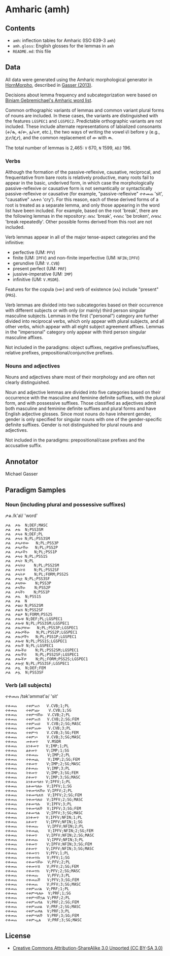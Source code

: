 # Amharic (amh)

## Contents

- `amh`: inflection tables for Amharic (ISO 639-3 `amh`)
- `amh.gloss`: English glosses for the lemmas in `amh`
- `README.md`: this file

## Data
All data were generated using the Amharic morphological generator in 
[HornMorpho](https://github.com/hltdi/HornMorpho), described in [Gasser (2013)](https://www.researchgate.net/publication/228910448_HornMorpho_a_system_for_morphological_processing_of_Amharic_Oromo_and_Tigrinya).

Decisions about lemma frequency and subcategorization were based on [Biniam Gebremichael's Amharic word list](https://www.cs.ru.nl/~biniam/geez/crawl.php).

Common orthographic variants of lemmas and common variant plural forms of nouns are included.
In these cases, the variants are distinguished with the features `LGSPEC1` and `LGSPEC2`.
Predictable orthographic variants are not included.
These include alternate representations of labialized consonants (ቆ/ቈ, ቁ/ቍ, ፏ/ፍዋ, etc.), the two ways of writing the vowel ɨ/i before y (e.g., ጅያ/ጂያ), and the common replacement of ው with ዉ.

The total number of lemmas is 2,465: `V` 670, `N` 1599, `ADJ` 196.

### Verbs

Although the formation of the passive-reflexive, causative, reciprocal, and frequentative from bare roots is relatively productive, many roots fail to appear in the basic, underived form, in which case the morphologically passive-reflexive or causative form is not semantically or syntactically passive-reflexive or causative (for example, "passive-reflexive" ተቀመጠ 'sit', "causative" አለቀሰ 'cry'). For this reason, each of these derived forms of a root is treated as a separate lemma, and only those appearing in the word list have been included. For example, based on the root <sbr> 'break', there are the following lemmas in the repository: ሰበረ 'break', ተሰበረ 'be broken', ሰባበረ 'break repeatedly'. Other possible forms derived from this root are not included.

Verb lemmas appear in all of the major tense-aspect categories and the infinitive:

* perfective (UM: `PFV`)
* finite (UM: `IPFV`) and non-finite imperfective (UM: `NFIN;IPFV`)
* gerundive (UM: `V.CVB`)
* present perfect (UM: `PRF`)
* jussive-imperative (UM: `IMP`)
* infinitive (UM: `V.MSDR`).

Features for the copula (ነው) and verb of existence (ለአ) include "present" (`PRS`).

Verb lemmas are divided into two subcategories based on their occurrence with different subjects or with only (or mainly) third person singular masculine subjects.
Lemmas in the first ("personal") category are further divided into reciprocal verbs, which only appear with plural subjects, and all other verbs, which appear with all eight subject agreement affixes.
Lemmas in the "impersonal" category only appear with third person singular masculine affixes.

Not included in the paradigms: object suffixes, negative prefixes/suffixes, relative prefixes, prepositional/conjunctive prefixes.

### Nouns and adjectives
Nouns and adjectives share most of their morphology and are often not clearly distinguished.

Noun and adjective lemmas are divided into five categories based on their occurrence with the masculine and feminine definite suffixes, with the plural form, and with possessive suffixes.
Those classified as adjectives admit both masculine and feminine definite suffixes and plural forms and have English adjective glosses.
Since most nouns do have inherent gender, gender is only specified for singular nouns with one of the gender-specific definite suffixes.
Gender is not distinguished for plural nouns and adjectives.

Not included in the paradigms: prepositional/case prefixes and the accusative suffix.

## Annotator
Michael Gasser

## Paradigm Samples
### Noun (including plural and possessive suffixes)
ቃል /k'al/ 'word'

	ቃል	ቃሉ	N;DEF;MASC
	ቃል	ቃሉ	N;PSS3SM
	ቃል	ቃላቱ	N;DEF;PL
	ቃል	ቃላቱ	N;PL;PSS3SM
	ቃል	ቃላታቸው	N;PL;PSS3P
	ቃል	ቃላታችሁ	N;PL;PSS2P
	ቃል	ቃላታችን	N;PL;PSS1P
	ቃል	ቃላቴ	N;PL;PSS1S
	ቃል	ቃላት	N;PL
	ቃል	ቃላትህ	N;PL;PSS2SM
	ቃል	ቃላትሽ	N;PL;PSS2SF
	ቃል	ቃላትዎ	N;PL;FORM;PSS2S
	ቃል	ቃላቷ	N;PL;PSS3SF
	ቃል	ቃላቸው	N;PSS3P
	ቃል	ቃላችሁ	N;PSS2P
	ቃል	ቃላችን	N;PSS1P
	ቃል	ቃሌ	N;PSS1S
	ቃል	ቃል	N
	ቃል	ቃልህ	N;PSS2SM
	ቃል	ቃልሽ	N;PSS2SF
	ቃል	ቃልዎ	N;FORM;PSS2S
	ቃል	ቃሎቹ	N;DEF;PL;LGSPEC1
	ቃል	ቃሎቹ	N;PL;PSS3SM;LGSPEC1
	ቃል	ቃሎቻቸው	N;PL;PSS3P;LGSPEC1
	ቃል	ቃሎቻችሁ	N;PL;PSS2P;LGSPEC1
	ቃል	ቃሎቻችን	N;PL;PSS1P;LGSPEC1
	ቃል	ቃሎቼ	N;PL;PSS1S;LGSPEC1
	ቃል	ቃሎች	N;PL;LGSPEC1
	ቃል	ቃሎችህ	N;PL;PSS2SM;LGSPEC1
	ቃል	ቃሎችሽ	N;PL;PSS2SF;LGSPEC1
	ቃል	ቃሎችዎ	N;PL;FORM;PSS2S;LGSPEC1
	ቃል	ቃሎቿ	N;PL;PSS3SF;LGSPEC1
	ቃል	ቃሏ	N;DEF;FEM
	ቃል	ቃሏ	N;PSS3SF

### Verb (all subjects)
ተቀመጠ /tǝk'ǝmmǝt'ǝ/ 'sit'
	
	ተቀመጠ	ተቀምጠን	V.CVB;1;PL
	ተቀመጠ	ተቀምጬ	V.CVB;1;SG
	ተቀመጠ	ተቀምጣችሁ	V.CVB;2;PL
	ተቀመጠ	ተቀምጠሽ	V.CVB;2;SG;FEM
	ተቀመጠ	ተቀምጠህ	V.CVB;2;SG;MASC
	ተቀመጠ	ተቀምጠው	V.CVB;3;PL
	ተቀመጠ	ተቀምጣ	V.CVB;3;SG;FEM
	ተቀመጠ	ተቀምጦ	V.CVB;3;SG;MASC
	ተቀመጠ	መቀመጥ	V.MSDR
	ተቀመጠ	እንቀመጥ	V;IMP;1;PL
	ተቀመጠ	ልቀመጥ	V;IMP;1;SG
	ተቀመጠ	ተቀመጡ	V;IMP;2;PL
	ተቀመጠ	ተቀመጪ	V;IMP;2;SG;FEM
	ተቀመጠ	ተቀመጥ	V;IMP;2;SG;MASC
	ተቀመጠ	ይቀመጡ	V;IMP;3;PL
	ተቀመጠ	ትቀመጥ	V;IMP;3;SG;FEM
	ተቀመጠ	ይቀመጥ	V;IMP;3;SG;MASC
	ተቀመጠ	እንቀመጣለን	V;IPFV;1;PL
	ተቀመጠ	እቀመጣለሁ	V;IPFV;1;SG
	ተቀመጠ	ትቀመጣላችሁ	V;IPFV;2;PL
	ተቀመጠ	ትቀመጫለሽ	V;IPFV;2;SG;FEM
	ተቀመጠ	ትቀመጣለህ	V;IPFV;2;SG;MASC
	ተቀመጠ	ይቀመጣሉ	V;IPFV;3;PL
	ተቀመጠ	ትቀመጣለች	V;IPFV;3;SG;FEM
	ተቀመጠ	ይቀመጣል	V;IPFV;3;SG;MASC
	ተቀመጠ	እንቀመጥ	V;IPFV;NFIN;1;PL
	ተቀመጠ	እቀመጥ	V;IPFV;NFIN;1;SG
	ተቀመጠ	ትቀመጡ	V;IPFV;NFIN;2;PL
	ተቀመጠ	ትቀመጪ	V;IPFV;NFIN;2;SG;FEM
	ተቀመጠ	ትቀመጥ	V;IPFV;NFIN;2;SG;MASC
	ተቀመጠ	ይቀመጡ	V;IPFV;NFIN;3;PL
	ተቀመጠ	ትቀመጥ	V;IPFV;NFIN;3;SG;FEM
	ተቀመጠ	ይቀመጥ	V;IPFV;NFIN;3;SG;MASC
	ተቀመጠ	ተቀመጥን	V;PFV;1;PL
	ተቀመጠ	ተቀመጥኩ	V;PFV;1;SG
	ተቀመጠ	ተቀመጣችሁ	V;PFV;2;PL
	ተቀመጠ	ተቀመጥሽ	V;PFV;2;SG;FEM
	ተቀመጠ	ተቀመጥክ	V;PFV;2;SG;MASC
	ተቀመጠ	ተቀመጡ	V;PFV;3;PL
	ተቀመጠ	ተቀመጠች	V;PFV;3;SG;FEM
	ተቀመጠ	ተቀመጠ	V;PFV;3;SG;MASC
	ተቀመጠ	ተቀምጠናል	V;PRF;1;PL
	ተቀመጠ	ተቀምጫለሁ	V;PRF;1;SG
	ተቀመጠ	ተቀምጣችኋል	V;PRF;2;PL
	ተቀመጠ	ተቀምጠሻል	V;PRF;2;SG;FEM
	ተቀመጠ	ተቀምጠሀል	V;PRF;2;SG;MASC
	ተቀመጠ	ተቀምጠዋል	V;PRF;3;PL
	ተቀመጠ	ተቀምጣለች	V;PRF;3;SG;FEM
	ተቀመጠ	ተቀምጧል	V;PRF;3;SG;MASC

## License
- [Creative Commons Attribution-ShareAlike 3.0 Unported (CC BY-SA 3.0)](https://creativecommons.org/licenses/by-sa/3.0/)


